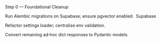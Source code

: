 Step 0 — Foundational Cleanup

 Run Alembic migrations on Supabase; ensure pgvector enabled. 
Supabase

 Refactor settings loader; centralise env validation.

 Convert remaining ad‑hoc dict responses to Pydantic models.
